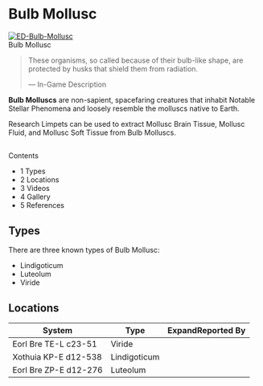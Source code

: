 # Bulb Mollusc
[![ED-Bulb-Mollusc](https://static.wikia.nocookie.net/elite-dangerous/images/7/7d/ED-Bulb-Mollusc.png/revision/latest/scale-to-width-down/300?cb=20190107063722)](https://static.wikia.nocookie.net/elite-dangerous/images/7/7d/ED-Bulb-Mollusc.png/revision/latest?cb=20190107063722) 	 		 			 		 		 		 			
Bulb Mollusc
 		 	 

> 
> 
> These organisms, so called because of their bulb-like shape, are protected by husks that shield them from radiation.
> 
> 
> — In-Game Description
> 

**Bulb Molluscs** are non-sapient, spacefaring creatures that inhabit Notable Stellar Phenomena and loosely resemble the molluscs native to Earth.

Research Limpets can be used to extract Mollusc Brain Tissue, Mollusc Fluid, and Mollusc Soft Tissue from Bulb Molluscs.

## 

Contents

- 1 Types
- 2 Locations
- 3 Videos
- 4 Gallery
- 5 References

## Types

There are three known types of Bulb Mollusc:

- Lindigoticum
- Luteolum
- Viride

## Locations

| System | Type | ExpandReported By |
| --- | --- | --- |
| Eorl Bre TE-L c23-51 | Viride |  |
| Xothuia KP-E d12-538 | Lindigoticum |
| Eorl Bre ZP-E d12-276 | Luteolum |  |